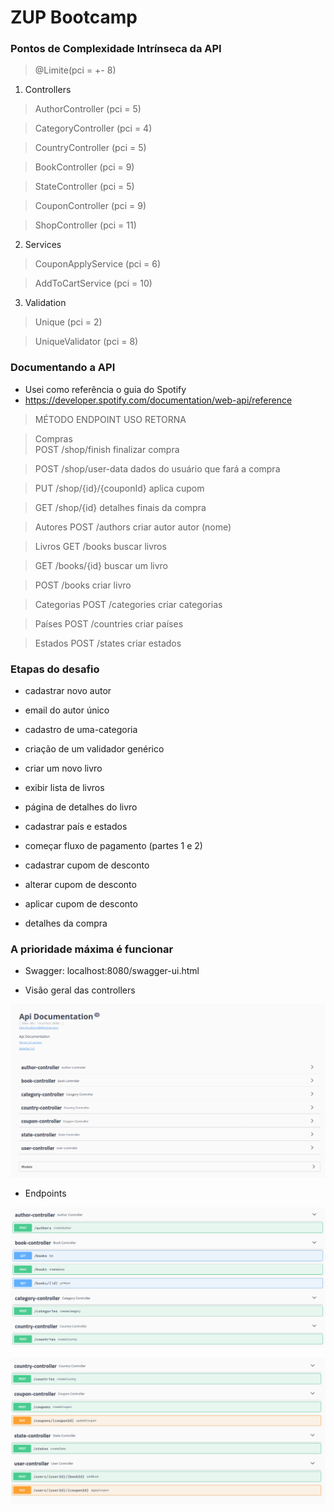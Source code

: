 # ZUP Bootcamp

### Pontos de Complexidade Intrínseca da API 

> @Limite(pci = +- 8)

1. Controllers

> AuthorController (pci = 5)

> CategoryController (pci = 4)

> CountryController (pci = 5)

> BookController (pci = 9)

> StateController (pci = 5)

> CouponController (pci = 9)

> ShopController (pci = 11)

2. Services

> CouponApplyService (pci = 6)

> AddToCartService (pci = 10)

3. Validation 

> Unique (pci = 2)

> UniqueValidator (pci = 8)

### Documentando a API

- Usei como referência o guia do Spotify 
- https://developer.spotify.com/documentation/web-api/reference

> MÉTODO          ENDPOINT            USO          RETORNA


> Compras        
> POST           /shop/finish      finalizar compra

> POST           /shop/user-data   dados do usuário
                                     que fará a compra

> PUT        /shop/{id}/{couponId}    aplica cupom

> GET           /shop/{id}          detalhes finais
                                      da compra

> Autores
> POST            /authors        criar autor     autor (nome)


> Livros
> GET             /books          buscar livros 

> GET             /books/{id}     buscar um livro

> POST            /books          criar livro


> Categorias
> POST            /categories     criar categorias


> Países
> POST            /countries      criar países


> Estados
> POST            /states         criar estados


### Etapas do desafio

- cadastrar novo autor

- email do autor único

- cadastro de uma-categoria

- criação de um validador genérico

- criar um novo livro

- exibir lista de livros

- página de detalhes do livro

- cadastrar país e estados

- começar fluxo de pagamento (partes 1 e 2)

- cadastrar cupom de desconto

- alterar cupom de desconto

- aplicar cupom de desconto

- detalhes da compra

### A prioridade máxima é funcionar

- Swagger: localhost:8080/swagger-ui.html

- Visão geral das controllers

![](/readme-assets/api-geral.png)

- Endpoints

![](/readme-assets/endpoints-1.png)

![](/readme-assets/endpoints-2.png)



